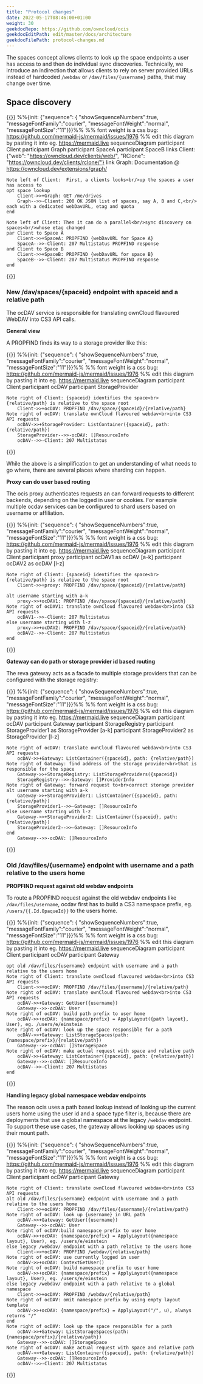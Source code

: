 ```yaml
---
title: "Protocol changes"
date: 2022-05-17T08:46:00+01:00
weight: 30
geekdocRepo: https://github.com/owncloud/ocis
geekdocEditPath: edit/master/docs/architecture
geekdocFilePath: protocol-changes.md
---
```


The spaces concept allows clients to look up the space endpoints a user has access to and then do individual sync discoveries. Technically, we introduce an indirection that allows clients to rely on server provided URLs instead of hardcoded `/webdav` or `/dav/files/{username}` paths, that may change over time.

## Space discovery

{{<mermaid class="text-center">}}
%%{init: {"sequence": { "showSequenceNumbers":true, "messageFontFamily":"courier", "messageFontWeight":"normal", "messageFontSize":"11"}}}%%
%% font weight is a css bug: https://github.com/mermaid-js/mermaid/issues/1976
%% edit this diagram by pasting it into eg. https://mermaid.live
sequenceDiagram
    participant Client
    participant Graph
    participant SpaceA
    participant SpaceB
    links Client: {"web": "https://owncloud.dev/clients/web/", "RClone": "https://owncloud.dev/clients/rclone/"}
    link Graph: Documentation @ https://owncloud.dev/extensions/graph/

    Note left of Client:  First, a clients looks<br/>up the spaces a user has access to
    opt space lookup
        Client->>+Graph: GET /me/drives
        Graph-->>-Client: 200 OK JSON list of spaces, say A, B and C,<br/> each with a dedicated webDavURL, etag and quota
    end

    Note left of Client: Then it can do a parallel<br/>sync discovery on spaces<br/>whose etag changed
    par Client to Space A
        Client->>+SpaceA: PROPFIND {webDavURL for Space A}
        SpaceA-->>-Client: 207 Multistatus PROPFIND response
    and Client to Space B
        Client->>+SpaceB: PROPFIND {webDavURL for space B}
        SpaceB-->>-Client: 207 Multistatus PROPFIND response
    end
{{</mermaid>}}

### New /dav/spaces/{spaceid} endpoint with spaceid and a relative path

The ocDAV service is responsible for translating ownCloud flavoured WebDAV into CS3 API calls.

**General view**

A PROPFIND finds its way to a storage provider like this:

{{<mermaid class="text-center">}}
%%{init: {"sequence": { "showSequenceNumbers":true, "messageFontFamily":"courier", "messageFontWeight":"normal", "messageFontSize":"11"}}}%%
%% font weight is a css bug: https://github.com/mermaid-js/mermaid/issues/1976
%% edit this diagram by pasting it into eg. https://mermaid.live
sequenceDiagram
    participant Client
    participant ocDAV
    participant StorageProvider

    Note right of Client: {spaceid} identifies the space<br>{relative/path} is relative to the space root
        Client->>+ocDAV: PROPFIND /dav/space/{spaceid}/{relative/path}
    Note right of ocDAV: translate ownCloud flavoured webdav<br>into CS3 API requests
        ocDAV->>+StorageProvider: ListContainer({spaceid}, path: {relative/path})
        StorageProvider-->>-ocDAV: []ResourceInfo
        ocDAV-->>-Client: 207 Multistatus
{{</mermaid>}}

While the above is a simplification to get an understanding of what needs to go where, there are several places where sharding can happen.

**Proxy can do user based routing**

The ocis proxy authenticates requests an can forward requests to different backends, depending on the logged in user or cookies. For example multiple ocdav services can be configured to shard users based on username or affiliation.

{{<mermaid class="text-center">}}
%%{init: {"sequence": { "showSequenceNumbers":true, "messageFontFamily":"courier", "messageFontWeight":"normal", "messageFontSize":"11"}}}%%
%% font weight is a css bug: https://github.com/mermaid-js/mermaid/issues/1976
%% edit this diagram by pasting it into eg. https://mermaid.live
sequenceDiagram
    participant Client
    participant proxy
    participant ocDAV1 as ocDAV [a-k]
    participant ocDAV2 as ocDAV [l-z]

    Note right of Client: {spaceid} identifies the space<br>{relative/path} is relative to the space root
        Client->>+proxy: PROPFIND /dav/space/{spaceid}/{relative/path}

    alt username starting with a-k
        proxy->>+ocDAV1: PROPFIND /dav/space/{spaceid}/{relative/path}
    Note right of ocDAV1: translate ownCloud flavoured webdav<br>into CS3 API requests
        ocDAV1-->>-Client: 207 Multistatus
    else username starting with l-z
        proxy->>+ocDAV2: PROPFIND /dav/space/{spaceid}/{relative/path}
        ocDAV2-->>-Client: 207 Multistatus
    end
{{</mermaid>}}

**Gateway can do path or storage provider id based routing**

The reva gateway acts as a facade to multiple storage providers that can be configured with the storage registry:

{{<mermaid class="text-center">}}
%%{init: {"sequence": { "showSequenceNumbers":true, "messageFontFamily":"courier", "messageFontWeight":"normal", "messageFontSize":"11"}}}%%
%% font weight is a css bug: https://github.com/mermaid-js/mermaid/issues/1976
%% edit this diagram by pasting it into eg. https://mermaid.live
sequenceDiagram
    participant ocDAV
    participant Gateway
    participant StorageRegistry
    participant StorageProvider1 as StorageProvider [a-k]
    participant StorageProvider2 as StorageProvider [l-z]

    Note right of ocDAV: translate ownCloud flavoured webdav<br>into CS3 API requests
        ocDAV->>+Gateway: ListContainer({spaceid}, path: {relative/path})
    Note right of Gateway: find address of the storage provider<br>that is responsible for the space
        Gateway->>+StorageRegistry: ListStorageProviders({spaceid})
        StorageRegistry-->>-Gateway: []ProviderInfo
    Note right of Gateway: forward request to<br>correct storage provider
    alt username starting with a-k
        Gateway->>+StorageProvider1: ListContainer({spaceid}, path: {relative/path})
        StorageProvider1-->>-Gateway: []ResourceInfo
    else username starting with l-z
        Gateway->>+StorageProvider2: ListContainer({spaceid}, path: {relative/path})
        StorageProvider2-->>-Gateway: []ResourceInfo
    end
        Gateway-->>-ocDAV: []ResourceInfo
{{</mermaid>}}


### Old /dav/files/{username} endpoint with username and a path relative to the users home

**PROPFIND request against old webdav endpoints**

To route a PROPFIND request against the old webdav endpoints like `/dav/files/username`, ocdav first has to build a CS3 namespace prefix, eg. `/users/{{.Id.OpaqueId}}` to the users home.

{{<mermaid class="text-center">}}
%%{init: {"sequence": { "showSequenceNumbers":true, "messageFontFamily":"courier", "messageFontWeight":"normal", "messageFontSize":"11"}}}%%
%% font weight is a css bug: https://github.com/mermaid-js/mermaid/issues/1976
%% edit this diagram by pasting it into eg. https://mermaid.live
sequenceDiagram
    participant Client
    participant ocDAV
    participant Gateway

    opt old /dav/files/{username} endpoint with username and a path relative to the users home
    Note right of Client: translate ownCloud flavoured webdav<br>into CS3 API requests
        Client->>+ocDAV: PROPFIND /dav/files/{username}/{relative/path}
    Note right of ocDAV: translate ownCloud flavoured webdav<br>into CS3 API requests
        ocDAV->>+Gateway: GetUser({username})
        Gateway-->>-ocDAV: User
    Note right of ocDAV: build path prefix to user home
        ocDAV->>+ocDAV: {namespace/prefix} = ApplyLayout({path layout}, User), eg. /users/e/einstein
    Note right of ocDAV: look up the space responsible for a path
        ocDAV->>+Gateway: ListStorageSpaces(path: {namespace/prefix}/{relative/path})
        Gateway-->>-ocDAV: []StorageSpace
    Note right of ocDAV: make actual request with space and relative path
        ocDAV->>+Gateway: ListContainer({spaceid}, path: {relative/path})
        Gateway-->>-ocDAV: []ResourceInfo
        ocDAV-->>-Client: 207 Multistatus
    end
{{</mermaid>}}

**Handling legacy global namespace webdav endpoints**

The reason ocis uses a path based lookup instead of looking up the current users home using the user id and a space type filter is, because there are deployments that use a global namespace at the legacy `/webdav` endpoint. To support these use cases, the gateway allows looking up spaces using their mount path.

{{<mermaid class="text-center">}}
%%{init: {"sequence": { "showSequenceNumbers":true, "messageFontFamily":"courier", "messageFontWeight":"normal", "messageFontSize":"11"}}}%%
%% font weight is a css bug: https://github.com/mermaid-js/mermaid/issues/1976
%% edit this diagram by pasting it into eg. https://mermaid.live
sequenceDiagram
    participant Client
    participant ocDAV
    participant Gateway

    Note right of Client: translate ownCloud flavoured webdav<br>into CS3 API requests
    alt old /dav/files/{username} endpoint with username and a path relative to the users home
        Client->>+ocDAV: PROPFIND /dav/files/{username}/{relative/path}
    Note right of ocDAV: look up {username} in URL path
        ocDAV->>+Gateway: GetUser({username})
        Gateway-->>-ocDAV: User
    Note right of ocDAV:build namespace prefix to user home
        ocDAV->>+ocDAV: {namespace/prefix} = ApplyLayout({namespace layout}, User), eg. /users/e/einstein
    else legacy /webdav/ endpoint with a path relative to the users home
        Client->>+ocDAV: PROPFIND /webdav/{relative/path}
    Note right of ocDAV: use currently logged in user
        ocDAV->>+ocDAV: ContextGetUser()
    Note right of ocDAV: build namespace prefix to user home
        ocDAV->>+ocDAV: {namespace/prefix} = ApplyLayout({namespace layout}, User), eg. /users/e/einstein
    else legacy /webdav/ endpoint with a path relative to a global namespace
        Client->>+ocDAV: PROPFIND /webdav/{relative/path}
    Note right of ocDAV: omit namespace prefix by using empty layout template
        ocDAV->>+ocDAV: {namespace/prefix} = ApplyLayout("/", u), always returns "/"
    end
    Note right of ocDAV: look up the space responsible for a path
        ocDAV->>+Gateway: ListStorageSpaces(path: {namespace/prefix}/{relative/path})
        Gateway-->>-ocDAV: []StorageSpace
    Note right of ocDAV: make actual request with space and relative path
        ocDAV->>+Gateway: ListContainer({spaceid}, path: {relative/path})
        Gateway-->>-ocDAV: []ResourceInfo
        ocDAV-->>-Client: 207 Multistatus
{{</mermaid>}}
